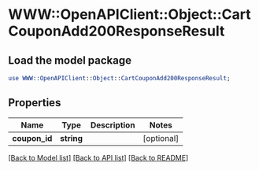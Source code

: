 # WWW::OpenAPIClient::Object::CartCouponAdd200ResponseResult

## Load the model package
```perl
use WWW::OpenAPIClient::Object::CartCouponAdd200ResponseResult;
```

## Properties
Name | Type | Description | Notes
------------ | ------------- | ------------- | -------------
**coupon_id** | **string** |  | [optional] 

[[Back to Model list]](../README.md#documentation-for-models) [[Back to API list]](../README.md#documentation-for-api-endpoints) [[Back to README]](../README.md)


